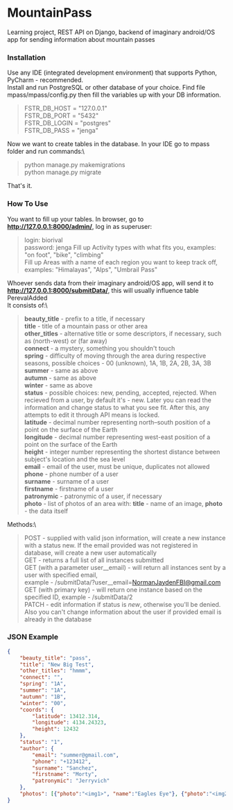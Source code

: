 # MountainPass
Learning project, REST API on Django, backend of imaginary android/OS app for sending information about mountain passes

### Installation
Use any IDE (integrated development environment) that supports Python, PyCharm - recommended.\
Install and run PostgreSQL or other database of your choice. Find file mpass/mpass/config.py then fill the variables up with your DB information.
> FSTR_DB_HOST = "127.0.0.1"\
> FSTR_DB_PORT = "5432"\
> FSTR_DB_LOGIN = "postgres"\
> FSTR_DB_PASS = "jenga"

Now we want to create tables in the database. In your IDE go to mpass folder and run commands:\
> python manage.py makemigrations\
> python manage.py migrate

That's it.

### How To Use
You want to fill up your tables. In browser, go to **http://127.0.0.1:8000/admin/**, log in as superuser:
> login: biorival\
> password: jenga
Fill up Activity types with what fits you, examples: "on foot", "bike", "climbing"\
Fill up Areas with a name of each region you want to keep track off, examples: "Himalayas", "Alps", "Umbrail Pass"

Whoever sends data from their imaginary android/OS app, will send it to **http://127.0.0.1:8000/submitData/**, this will usually influence table PerevalAdded\
It consists of:\
> **beauty_title** - prefix to a title, if necessary\
> **title** - title of a mountain pass or other area\
> **other_titles** - alternative title or some descriptors, if necessary, such as (north-west) or (far away)\
> **connect** - a mystery, something you shouldn't touch\
> **spring** - difficulty of moving through the area during respective seasons, possible choices - 00 (unknown), 1A, 1B, 2A, 2B, 3A, 3B\
> **summer** - same as above\
> **autumn** - same as above\
> **winter** - same as above\
> **status** - possible choices: new, pending, accepted, rejected. When recieved from a user, by default it's - new. Later you can read the information and change status to what you see fit. After this, any attempts to edit it through API means is locked.\
> **latitude** - decimal number representing north–south position of a point on the surface of the Earth\
> **longitude** - decimal number representing west-east position of a point on the surface of the Earth\
> **height** - integer number representing the shortest distance between subject's location and the sea level\
> **email** - email of the user, must be unique, duplicates not allowed\
> **phone** - phone number of a user\
> **surname** - surname of a user\
> **firstname** - firstname of a user\
> **patronymic** - patronymic of a user, if necessary\
> **photo** - list of photos of an area with: **title** - name of an image, **photo** - the data itself

Methods:\
> POST - supplied with valid json information, will create a new instance with a status new. If the email provided was not registered in database, will create a new user automatically\
> GET - returns a full list of all instances submitted\
> GET (with a parameter user__email) - will return all instances sent by a user with specified email,\
> example - /submitData/?user__email=NormanJaydenFBI@gmail.com\
> GET (with primary key) - will return one instance based on the specified ID, example - /submitData/2\
> PATCH - edit information if status is *new*, otherwise you'll be denied. Also you can't change information about the user if provided email is already in the database

### JSON Example
```JSON
{
    "beauty_title": "pass",
    "title": "New Big Test",
    "other_titles": "hmmm",
    "connect": "",
    "spring": "1A",
    "summer": "1A",
    "autumn": "1B",
    "winter": "00",
    "coords": {
        "latitude": 13412.314,
        "longitude": 4134.24323,
        "height": 12432
    },
    "status": "1",
    "author": {
        "email": "summer@gmail.com",
        "phone": "+123412",
        "surname": "Sanchez",
        "firstname": "Morty",
        "patronymic": "Jerryvich"
    },
    "photos": [{"photo":"<img1>", "name":"Eagles Eye"}, {"photo":"<img2>", "name":"Bear Claw"}]
}
```

